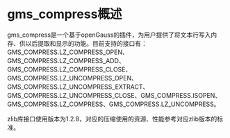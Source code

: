 # gms_compress概述

gms_compress是一个基于openGauss的插件，为用户提供了将文本行写入内存、供以后提取和显示的功能。目前支持的接口有：GMS_COMPRESS.LZ_COMPRESS_OPEN、GMS_COMPRESS.LZ_COMPRESS_ADD、GMS_COMPRESS.LZ_COMPRESS_CLOSE、GMS_COMPRESS.LZ_UNCOMPRESS_OPEN、GMS_COMPRESS.LZ_UNCOMPRESS_EXTRACT、GMS_COMPRESS.LZ_UNCOMPRESS_CLOSE、GMS_COMPRESS.ISOPEN、GMS_COMPRESS.LZ_COMPRESS、GMS_COMPRESS.LZ_UNCOMPRESS。

zlib库接口使用版本为1.2.8，对应的压缩使用的资源、性能参考对应zlib版本的标准。